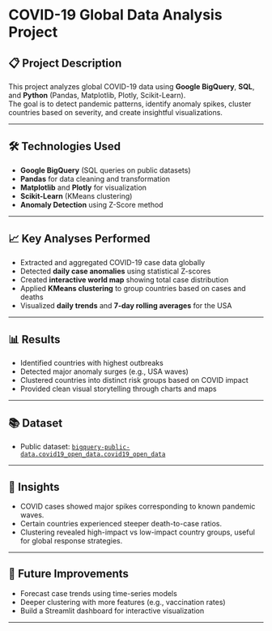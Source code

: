 # COVID-19 Global Data Analysis Project

## 📋 Project Description
This project analyzes global COVID-19 data using **Google BigQuery**, **SQL**, and **Python** (Pandas, Matplotlib, Plotly, Scikit-Learn).  
The goal is to detect pandemic patterns, identify anomaly spikes, cluster countries based on severity, and create insightful visualizations.

---

## 🛠 Technologies Used
- **Google BigQuery** (SQL queries on public datasets)
- **Pandas** for data cleaning and transformation
- **Matplotlib** and **Plotly** for visualization
- **Scikit-Learn** (KMeans clustering)
- **Anomaly Detection** using Z-Score method

---

## 📈 Key Analyses Performed
- Extracted and aggregated COVID-19 case data globally
- Detected **daily case anomalies** using statistical Z-scores
- Created **interactive world map** showing total case distribution
- Applied **KMeans clustering** to group countries based on cases and deaths
- Visualized **daily trends** and **7-day rolling averages** for the USA

---

## 📊 Results
- Identified countries with highest outbreaks
- Detected major anomaly surges (e.g., USA waves)
- Clustered countries into distinct risk groups based on COVID impact
- Provided clean visual storytelling through charts and maps

---

## 📚 Dataset
- Public dataset: [`bigquery-public-data.covid19_open_data.covid19_open_data`]([https://console.cloud.google.com/marketplace/product/bigquery-public-data/covid19-open-data])

---

## 🧠 Insights
- COVID cases showed major spikes corresponding to known pandemic waves.
- Certain countries experienced steeper death-to-case ratios.
- Clustering revealed high-impact vs low-impact country groups, useful for global response strategies.

---

## 🚀 Future Improvements
- Forecast case trends using time-series models
- Deeper clustering with more features (e.g., vaccination rates)
- Build a Streamlit dashboard for interactive visualization

---

